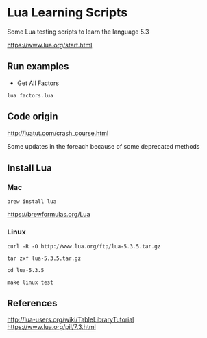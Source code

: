 # Lua Learning Scripts
Some Lua testing scripts to learn the language 5.3

https://www.lua.org/start.html

## Run examples

- Get All Factors

`lua factors.lua`

## Code origin 
http://luatut.com/crash_course.html

Some updates in the foreach because of some deprecated methods

## Install Lua

### Mac
`brew install lua`

https://brewformulas.org/Lua

### Linux

`curl -R -O http://www.lua.org/ftp/lua-5.3.5.tar.gz`

`tar zxf lua-5.3.5.tar.gz`

`cd lua-5.3.5`

`make linux test`

## References
http://lua-users.org/wiki/TableLibraryTutorial
https://www.lua.org/pil/7.3.html